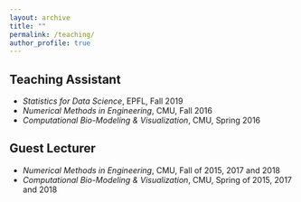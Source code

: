 ```yaml
---
layout: archive
title: ""
permalink: /teaching/
author_profile: true
---
```


Teaching Assistant
------------------
* _Statistics for Data Science_, EPFL, Fall 2019
* _Numerical Methods in Engineering_, CMU, Fall 2016
* _Computational Bio-Modeling & Visualization_, CMU, Spring 2016

Guest Lecturer
--------------
* _Numerical Methods in Engineering_, CMU, Fall of 2015, 2017 and 2018
* _Computational Bio-Modeling & Visualization_, CMU, Spring of 2015, 2017 and 2018

